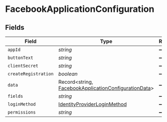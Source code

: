 # FacebookApplicationConfiguration


## Fields

| Field                                                                                                               | Type                                                                                                                | Required                                                                                                            | Description                                                                                                         |
| ------------------------------------------------------------------------------------------------------------------- | ------------------------------------------------------------------------------------------------------------------- | ------------------------------------------------------------------------------------------------------------------- | ------------------------------------------------------------------------------------------------------------------- |
| `appId`                                                                                                             | *string*                                                                                                            | :heavy_minus_sign:                                                                                                  | N/A                                                                                                                 |
| `buttonText`                                                                                                        | *string*                                                                                                            | :heavy_minus_sign:                                                                                                  | N/A                                                                                                                 |
| `clientSecret`                                                                                                      | *string*                                                                                                            | :heavy_minus_sign:                                                                                                  | N/A                                                                                                                 |
| `createRegistration`                                                                                                | *boolean*                                                                                                           | :heavy_minus_sign:                                                                                                  | N/A                                                                                                                 |
| `data`                                                                                                              | Record<string, [FacebookApplicationConfigurationData](../../models/shared/facebookapplicationconfigurationdata.md)> | :heavy_minus_sign:                                                                                                  | N/A                                                                                                                 |
| `fields`                                                                                                            | *string*                                                                                                            | :heavy_minus_sign:                                                                                                  | N/A                                                                                                                 |
| `loginMethod`                                                                                                       | [IdentityProviderLoginMethod](../../models/shared/identityproviderloginmethod.md)                                   | :heavy_minus_sign:                                                                                                  | N/A                                                                                                                 |
| `permissions`                                                                                                       | *string*                                                                                                            | :heavy_minus_sign:                                                                                                  | N/A                                                                                                                 |